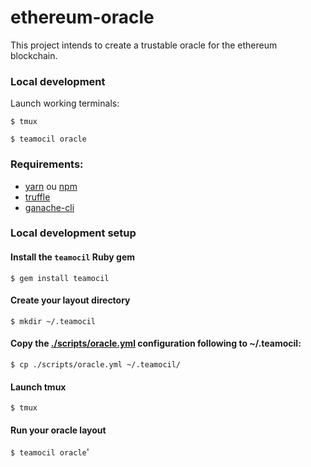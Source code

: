 # ethereum-oracle
This project intends to create a trustable oracle for the ethereum blockchain.

### Local development

Launch working terminals:

```$ tmux```

```$ teamocil oracle```


### Requirements:
- [yarn](https://yarnpkg.com) ou [npm](https://www.npmjs.com/)
- [truffle](https://www.trufflesuite.com/truffle)
- [ganache-cli](https://github.com/trufflesuite/ganache-cli)

### Local development setup

#### Install the `teamocil` Ruby gem
```$ gem install teamocil```

#### Create your layout directory
```$ mkdir ~/.teamocil```

#### Copy the [./scripts/oracle.yml](https://github.com/pedroduartecosta/blockchain-oracle/blob/master/scripts/oracle.yml) configuration following to ~/.teamocil:

```$ cp ./scripts/oracle.yml ~/.teamocil/```


#### Launch tmux
```$ tmux```

#### Run your oracle layout
```$ teamocil oracle```'
